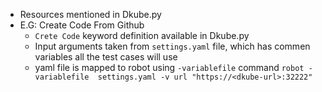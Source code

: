 - Resources mentioned in Dkube.py
- E.G: Create Code From Github
	- `Crete Code` keyword definition available in Dkube.py
	- Input arguments taken from `settings.yaml` file, which has commen variables all the test cases will use
	- yaml file is mapped to robot using `-variablefile` command
		`robot -variablefile  settings.yaml -v url "https://<dkube-url>:32222"`

